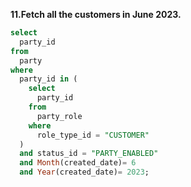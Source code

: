 **11.Fetch all the customers in June 2023.**

```sql
select 
  party_id 
from 
  party 
where 
  party_id in (
    select 
      party_id 
    from 
      party_role 
    where 
      role_type_id = "CUSTOMER"
  ) 
  and status_id = "PARTY_ENABLED" 
  and Month(created_date)= 6 
  and Year(created_date)= 2023;

```
